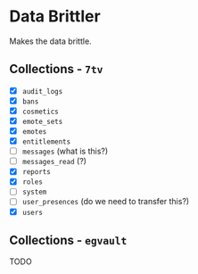 # Data Brittler

Makes the data brittle.

## Collections - `7tv`

- [x] `audit_logs`
- [x] `bans`
- [x] `cosmetics`
- [x] `emote_sets`
- [x] `emotes`
- [x] `entitlements`
- [ ] `messages` (what is this?)
- [ ] `messages_read` (?)
- [x] `reports`
- [x] `roles`
- [ ] `system`
- [ ] `user_presences` (do we need to transfer this?)
- [x] `users`

## Collections - `egvault`

TODO
